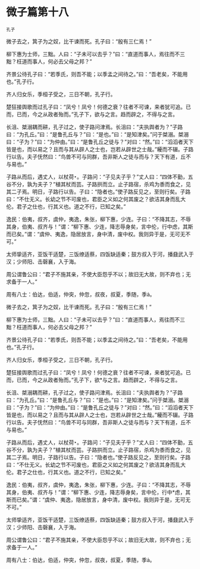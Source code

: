 # 微子篇第十八  

<small>孔子</small>

微子去之，箕子为之奴，比干谏而死。孔子曰：“殷有三仁焉！”

柳下惠为士师，三黜。人曰：“子未可以去乎？”曰：“直道而事人，焉往而不三黜？枉道而事人，何必去父母之邦？”

齐景公待孔子曰：“若季氏，则吾不能；以季孟之间待之。”曰：“吾老矣，不能用也。”孔子行。

齐人归女乐，季桓子受之，三日不朝，孔子行。

楚狂接舆歌而过孔子曰：“凤兮！凤兮！何德之衰？往者不可谏，来者犹可追。已而，已而，今之从政者殆而。”孔子下，欲与之言。趋而辟之，不得与之言。

长沮、桀溺耦而耕，孔子过之，使子路问津焉。长沮曰：“夫执舆者为？”子路曰：“为孔丘。”曰：“是鲁孔丘与？”曰：“是也。”曰：“是知津矣。”问于桀溺。桀溺曰：“子为？”曰：“为仲由。”曰：“是鲁孔丘之徒与？”对曰：“然。”曰：“滔滔者天下皆是也，而以易之？且而与其从辟人之士也，岂若从辟世之士哉。”耰而不辍。子路行以告。夫子怃然曰：“鸟兽不可与同群，吾非斯人之徒与而与？天下有道，丘不与易也。”

子路从而后，遇丈人，以杖荷。子路问：“子见夫子乎？”丈人曰：“四体不勤，五谷不分，孰为夫子？”植其杖而芸。子路拱而立。止子路宿，杀鸡为黍而食之，见其二子焉。明日，子路行以告。子曰：“隐者也。”使子路反见之，至则行矣。子路曰：“不仕无义。长幼之节不可废也，君臣之义如之何其废之？欲洁其身而乱大伦。君子之仕也，行其义也。道之不行，已知之矣。”

逸民：伯夷，叔齐，虞仲，夷逸，朱张，柳下惠，少连。子曰：“不降其志，不辱其身，伯夷、叔齐与！”谓：“柳下惠、少连，降志辱身矣，言中伦，行中虑，其斯而已矣。”谓：“虞仲、夷逸，隐居放言，身中清，废中权。我则异于是，无可无不可。”

太师挚适齐，亚饭干适楚，三饭缭适蔡，四饭缺适秦；鼓方叔入于河，播鼗武入于汉；少师阳、击磬襄，入于海。

周公谓鲁公曰：“君子不施其亲，不使大臣怨乎不以；故旧无大故，则不弃也；无求备于一人。”

周有八士：伯达，伯适，仲突，仲忽，叔夜，叔夏，季随，季。

微子去之，箕子为之奴，比干谏而死。孔子曰：“殷有三仁焉！”

柳下惠为士师，三黜。人曰：“子未可以去乎？”曰：“直道而事人，焉往而不三黜？枉道而事人，何必去父母之邦？”

齐景公待孔子曰：“若季氏，则吾不能；以季孟之间待之。”曰：“吾老矣，不能用也。”孔子行。

齐人归女乐，季桓子受之，三日不朝，孔子行。

楚狂接舆歌而过孔子曰：“凤兮！凤兮！何德之衰？往者不可谏，来者犹可追。已而，已而，今之从政者殆而。”孔子下，欲\*与之言。趋而辟之，不得与之言。

长沮、桀溺耦而耕，孔子过之，使子路问津焉。长沮曰：“夫执舆者为？”子路曰：“为孔丘。”曰：“是鲁孔丘与？”曰：“是也。”曰：“是知津矣。”问于桀溺。桀溺曰：“子为？”曰：“为仲由。”曰：“是鲁孔丘之徒与？”对曰：“然。”曰：“滔滔者天下皆是也，而以易之？且而与其从辟人之士也，岂若从辟世之士哉。”耰而不辍。子路行以告。夫子怃然曰：“鸟兽不可与同群，吾非斯人之徒与而与？天下有道，丘不与易也。”

子路从而后，遇丈人，以杖荷。子路问：“子见夫子乎？”丈人曰：“四体不勤，五谷不分，孰为夫子？”植其杖而芸。子路拱而立。止子路宿，杀鸡为黍而食之，见其二子焉。明日，子路行以告。子曰：“隐者也。”使子路反见之，至则行矣。子路曰：“不仕无义。长幼之节不可废也，君臣之义如之何其废之？欲洁其身而乱大伦。君子之仕也，行其义也。道之不行，已知之矣。”

逸民：伯夷，叔齐，虞仲，夷逸，朱张，柳下惠，少连。子曰：“不降其志，不辱其身，伯夷、叔齐与！”谓：“柳下惠、少连，降志辱身矣，言中伦，行中\*虑，其斯而已矣。”谓：“虞仲、夷逸，隐居放言，身中清，废中权。我则异于是，无可无不可。”

太师挚适齐，亚饭干适楚，三饭缭适蔡，四饭缺适秦；鼓方叔入于河，播鼗武入于汉；少师阳、击磬襄，入于海。

周公谓鲁公曰：“君子不施其亲，不使大臣怨乎不以；故旧无大故，则不弃也；无求备于一人。”

周有八士：伯达，伯适，仲突，仲忽，叔夜，叔夏，季随，季。
